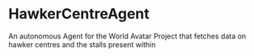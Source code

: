 # HawkerCentreAgent
An autonomous Agent for the World Avatar Project that fetches data on hawker centres and the stalls present within
